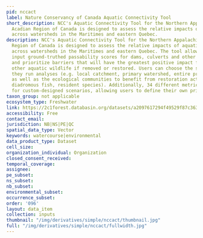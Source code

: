```yaml
---
pid: nccact
label: Nature Conservancy of Canada Aquatic Connectivity Tool
short_description: NCC's Aquatic Connectivity Tool for the Northern Appalachian -
  Acadian Region of Canada is designed to assess the relative impacts of aquatic barriers
  across watersheds in the Maritimes and eastern Quebec.
description: NCC's Aquatic Connectivity Tool for the Northern Appalachian - Acadian
  Region of Canada is designed to assess the relative impacts of aquatic barriers
  across watersheds in the Maritimes and eastern Quebec. The tool allows users to
  input ground-truthed passability scores for dams, culverts and other crossings,
  and prioritize barriers that will have the greatest positive impact for fish and
  other aquatic wildlife if removed or restored. Users can choose the scale at which
  they run analyses (e.g. local catchment, primary watershed, entire province, etc.),
  as well as the ecological communities to benefit from restoration activities (e.g.
  diadromous fish, resident species). Additionally, 34 different metrics are available
  for custom-designed scenarios, allowing users to define their own priorities.
taxon_group: not applicable
ecosystem_type: Freshwater
link: https://2c1forest.databasin.org/datasets/a2097617294f49529f87c3630149d63c
accessibility: Free
contact_email: 
jurisdiction: NB|NS|PE|QC
spatial_data_type: Vector
keywords: watercourse|environmental
data_product_type: Dataset
cell_size: 
organization_individual: Organization
closed_consent_received: 
temporal_coverage: 
assignee: 
pe_subset: 
ns_subset: 
nb_subset: 
environmental_subset: 
occurrence_subset: 
order: '096'
layout: data_item
collection: inputs
thumbnail: "/img/derivatives/simple/nccact/thumbnail.jpg"
full: "/img/derivatives/simple/nccact/fullwidth.jpg"
---
```

